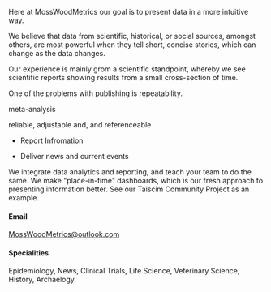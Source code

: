 Here at MossWoodMetrics our goal is to present data in a more intuitive way. 

We believe that data from scientific, historical, or social sources, amongst others, are most powerful when they tell short, concise stories, which can change as the data changes. 

Our experience is mainly grom a scientific standpoint, whereby we see scientific reports showing results from a small cross-section of time. 

One of the problems with publishing is repeatability. 

meta-analysis 

reliable, adjustable and, and referenceable  

- Report Infromation

- Deliver news and current events

We integrate data analytics and reporting, and teach your team to do the same. We make "place-in-time" dashboards, which is our fresh approach to presenting information better.
See our Taiscim Community Project as an example. 

#### Email
MossWoodMetrics@outlook.com

#### Specialities
Epidemiology, News, Clinical Trials, Life Science, Veterinary Science, History, Archaelogy. 
